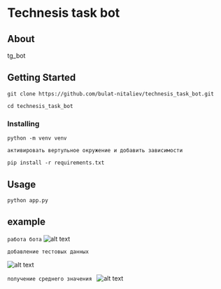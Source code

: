 # Technesis task bot


## About <a name = "about"></a>

tg_bot

## Getting Started <a name = "getting_started"></a>

```git clone https://github.com/bulat-nitaliev/technesis_task_bot.git```


```cd technesis_task_bot```


### Installing

```python -m venv venv```

```активировать вертульное окружение и добавить зависимости ```

```pip install -r requirements.txt```

## Usage <a name = "usage"></a>

``python app.py``

## example
```работа бота```
![alt text](bot.png)

```добавление тестовых данных ```

![alt text](sites.png)

```получение среднего значения ```
![alt text](avg.png)
